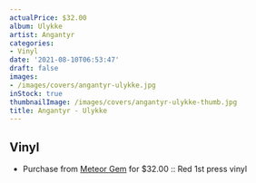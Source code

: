 ```yaml
---
actualPrice: $32.00
album: Ulykke
artist: Angantyr
categories:
- Vinyl
date: '2021-08-10T06:53:47'
draft: false
images:
- /images/covers/angantyr-ulykke.jpg
inStock: true
thumbnailImage: /images/covers/angantyr-ulykke-thumb.jpg
title: Angantyr - Ulykke
---
```


## Vinyl
* Purchase from [Meteor Gem](https://meteor-gem.com/products/angantyr-ulykke-2xlp) for $32.00 :: Red 1st press vinyl
